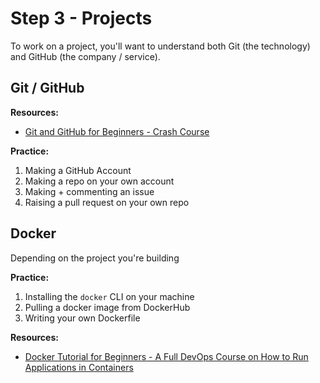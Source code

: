 
# Step 3 - Projects

To work on a project, you'll want to understand both Git (the technology) and GitHub (the company / service). 

## Git / GitHub

**Resources:**
- [Git and GitHub for Beginners - Crash Course](https://www.youtube.com/watch?v=RGOj5yH7evk)

**Practice:**
1. Making a GitHub Account
1. Making a repo on your own account
1. Making + commenting an issue
1. Raising a pull request on your own repo

## Docker

Depending on the project you're building

**Practice:**
1. Installing the `docker` CLI on your machine
1. Pulling a docker image from DockerHub
1. Writing your own Dockerfile

**Resources:**
- [Docker Tutorial for Beginners - A Full DevOps Course on How to Run Applications in Containers](https://www.youtube.com/watch?v=fqMOX6JJhGo)
